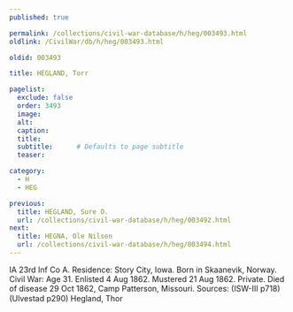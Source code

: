 ```yaml
---
published: true

permalink: /collections/civil-war-database/h/heg/003493.html
oldlink: /CivilWar/db/h/heg/003493.html

oldid: 003493

title: HEGLAND, Torr

pagelist:
  exclude: false
  order: 3493
  image: 
  alt:
  caption:
  title:
  subtitle:      # Defaults to page subtitle
  teaser:

category: 
  - H 
  - HEG

previous:
  title: HEGLAND, Sure O.
  url: /collections/civil-war-database/h/heg/003492.html  
next:
  title: HEGNA, Ole Nilsen
  url: /collections/civil-war-database/h/heg/003494.html   
---
```

IA 23rd Inf Co A. Residence: Story City, Iowa. Born in Skaanevik, Norway. Civil War: Age 31. Enlisted 4 Aug 1862. Mustered 21 Aug 1862. Private. Died of disease 29 Oct 1862, Camp Patterson, Missouri. Sources: (ISW-III p718) (Ulvestad p290) &#147;Hegland, Thor&#148;